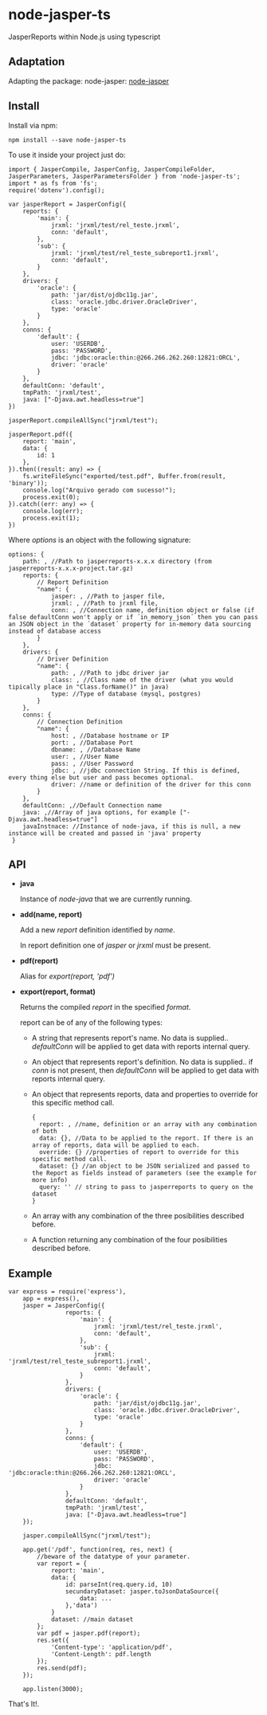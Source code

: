 # node-jasper-ts

JasperReports within Node.js using typescript

## Adaptation

Adapting the package: node-jasper: [node-jasper](https://github.com/agmoyano/node-jasper)

## Install

Install via npm:

```
npm install --save node-jasper-ts
```

To use it inside your project just do:

```
import { JasperCompile, JasperConfig, JasperCompileFolder, JasperParameters, JasperParametersFolder } from 'node-jasper-ts';
import * as fs from 'fs';
require('dotenv').config();

var jasperReport = JasperConfig({
    reports: {
        'main': {
            jrxml: 'jrxml/test/rel_teste.jrxml',
            conn: 'default',
        },
        'sub': {
            jrxml: 'jrxml/test/rel_teste_subreport1.jrxml',
            conn: 'default',
        }
    },
    drivers: {
        'oracle': {
            path: 'jar/dist/ojdbc11g.jar',
            class: 'oracle.jdbc.driver.OracleDriver',
            type: 'oracle'
        }
    },
    conns: {
        'default': {
            user: 'USERDB',
            pass: 'PASSWORD',
            jdbc: 'jdbc:oracle:thin:@266.266.262.260:12821:ORCL',
            driver: 'oracle'
        }
    },
    defaultConn: 'default',
    tmpPath: 'jrxml/test',
    java: ["-Djava.awt.headless=true"]
})

jasperReport.compileAllSync("jrxml/test");

jasperReport.pdf({
    report: 'main',
    data: {
        id: 1
    },
}).then((result: any) => {
    fs.writeFileSync("exported/test.pdf", Buffer.from(result, 'binary'));
    console.log("Arquivo gerado com sucesso!");
    process.exit(0);
}).catch((err: any) => {
    console.log(err);
    process.exit(1);
})
```

Where _options_ is an object with the following signature:

```
options: {
	path: , //Path to jasperreports-x.x.x directory (from jasperreports-x.x.x-project.tar.gz)
	reports: {
 		// Report Definition
 		"name": {
 			jasper: , //Path to jasper file,
 			jrxml: , //Path to jrxml file,
 			conn: , //Connection name, definition object or false (if false defaultConn won't apply or if ´in_memory_json´ then you can pass an JSON object in the ´dataset´ property for in-memory data sourcing instead of database access
 		}
 	},
 	drivers: {
 		// Driver Definition
 		"name": {
 			path: , //Path to jdbc driver jar
 			class: , //Class name of the driver (what you would tipically place in "Class.forName()" in java)
 			type: //Type of database (mysql, postgres)
 		}
 	},
 	conns: {
 		// Connection Definition
 		"name": {
 			host: , //Database hostname or IP
 			port: , //Database Port
 			dbname: , //Database Name
 			user: , //User Name
 			pass: , //User Password
 			jdbc: , //jdbc connection String. If this is defined, every thing else but user and pass becomes optional.
 			driver: //name or definition of the driver for this conn
 		}
 	},
 	defaultConn: ,//Default Connection name
	java: ,//Array of java options, for example ["-Djava.awt.headless=true"]
	javaInstnace: //Instance of node-java, if this is null, a new instance will be created and passed in 'java' property
 }
 ```

## API

* **java**

	Instance of *node-java* that we are currently running.

* **add(name, report)**

  Add a new _report_ definition identified by _name_.

  In report definition one of _jasper_ or _jrxml_ must be present.

* **pdf(report)**

  Alias for _export(report, 'pdf')_

* **export(report, format)**

  Returns the compiled _report_ in the specified _format_.

  report can be of any of the following types:

  * A string that represents report's name. No data is supplied.. _defaultConn_ will be applied to get data with reports internal query.

  * An object that represents report's definition. No data is supplied.. if _conn_ is not present, then _defaultConn_ will be applied to get data with reports internal query.

  * An object that represents reports, data and properties to override for this specific method call.

    ```
    {
      report: , //name, definition or an array with any combination of both
      data: {}, //Data to be applied to the report. If there is an array of reports, data will be applied to each.
      override: {} //properties of report to override for this specific method call.
      dataset: {} //an object to be JSON serialized and passed to the Report as fields instead of parameters (see the example for more info)
	  query: '' // string to pass to jasperreports to query on the dataset
 	}
 	```
  * An array with any combination of the three posibilities described before.

  * A function returning any combination of the four posibilities described before.

## Example

```
var express = require('express'),
	app = express(),
	jasper = JasperConfig({
                reports: {
                    'main': {
                        jrxml: 'jrxml/test/rel_teste.jrxml',
                        conn: 'default',
                    },
                    'sub': {
                        jrxml: 'jrxml/test/rel_teste_subreport1.jrxml',
                        conn: 'default',
                    }
                },
                drivers: {
                    'oracle': {
                        path: 'jar/dist/ojdbc11g.jar',
                        class: 'oracle.jdbc.driver.OracleDriver',
                        type: 'oracle'
                    }
                },
                conns: {
                    'default': {
                        user: 'USERDB',
                        pass: 'PASSWORD',
                        jdbc: 'jdbc:oracle:thin:@266.266.262.260:12821:ORCL',
                        driver: 'oracle'
                    }
                },
                defaultConn: 'default',
                tmpPath: 'jrxml/test',
                java: ["-Djava.awt.headless=true"]
    });

    jasper.compileAllSync("jrxml/test");

	app.get('/pdf', function(req, res, next) {
		//beware of the datatype of your parameter.
		var report = {
			report: 'main',
			data: {
				id: parseInt(req.query.id, 10)
				secundaryDataset: jasper.toJsonDataSource({
					data: ...
				},'data')
			}
			dataset: //main dataset
		};
		var pdf = jasper.pdf(report);
		res.set({
			'Content-type': 'application/pdf',
			'Content-Length': pdf.length
		});
		res.send(pdf);
	});

	app.listen(3000);
```

That's It!.